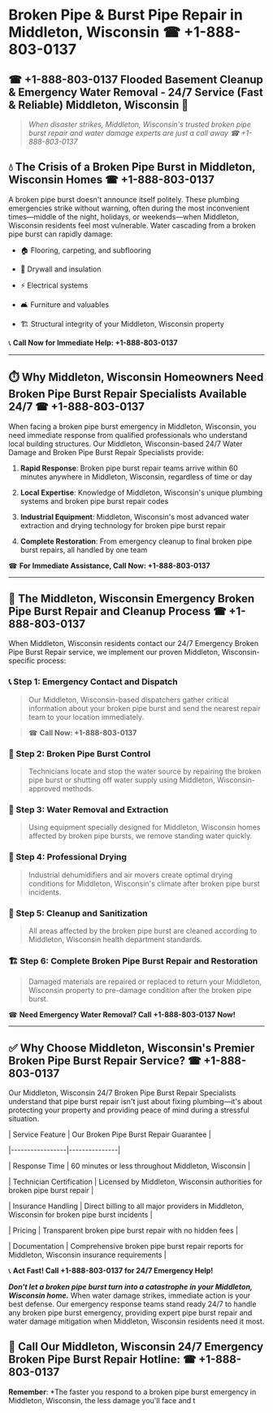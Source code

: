 # Broken Pipe & Burst Pipe Repair in Middleton, Wisconsin ☎ +1-888-803-0137  
## ☎ +1-888-803-0137 Flooded Basement Cleanup & Emergency Water Removal - 24/7 Service (Fast & Reliable) Middleton, Wisconsin 🚨  

> *When disaster strikes, Middleton, Wisconsin's trusted broken pipe burst repair and water damage experts are just a call away ☎ +1-888-803-0137*  

## 💧 The Crisis of a Broken Pipe Burst in Middleton, Wisconsin Homes ☎ +1-888-803-0137  

A broken pipe burst doesn't announce itself politely. These plumbing emergencies strike without warning, often during the most inconvenient times—middle of the night, holidays, or weekends—when Middleton, Wisconsin residents feel most vulnerable. Water cascading from a broken pipe burst can rapidly damage:  

* 🏠 Flooring, carpeting, and subflooring  
* 🧱 Drywall and insulation  
* ⚡ Electrical systems  
* 🛋️ Furniture and valuables  
* 🏗️ Structural integrity of your Middleton, Wisconsin property  

📞 **Call Now for Immediate Help: +1-888-803-0137**  

---  

## ⏱️ Why Middleton, Wisconsin Homeowners Need Broken Pipe Burst Repair Specialists Available 24/7 ☎ +1-888-803-0137  

When facing a broken pipe burst emergency in Middleton, Wisconsin, you need immediate response from qualified professionals who understand local building structures. Our Middleton, Wisconsin-based 24/7 Water Damage and Broken Pipe Burst Repair Specialists provide:  

1. **Rapid Response**: Broken pipe burst repair teams arrive within 60 minutes anywhere in Middleton, Wisconsin, regardless of time or day  
2. **Local Expertise**: Knowledge of Middleton, Wisconsin's unique plumbing systems and broken pipe burst repair codes  
3. **Industrial Equipment**: Middleton, Wisconsin's most advanced water extraction and drying technology for broken pipe burst repair  
4. **Complete Restoration**: From emergency cleanup to final broken pipe burst repairs, all handled by one team  

☎ **For Immediate Assistance, Call Now: +1-888-803-0137**  

---  

## 🔧 The Middleton, Wisconsin Emergency Broken Pipe Burst Repair and Cleanup Process ☎ +1-888-803-0137  

When Middleton, Wisconsin residents contact our 24/7 Emergency Broken Pipe Burst Repair service, we implement our proven Middleton, Wisconsin-specific process:  

### 📞 Step 1: Emergency Contact and Dispatch  
> Our Middleton, Wisconsin-based dispatchers gather critical information about your broken pipe burst and send the nearest repair team to your location immediately.  
> ☎ **Call Now: +1-888-803-0137**  

### 🚿 Step 2: Broken Pipe Burst Control  
> Technicians locate and stop the water source by repairing the broken pipe burst or shutting off water supply using Middleton, Wisconsin-approved methods.  

### 🌊 Step 3: Water Removal and Extraction  
> Using equipment specially designed for Middleton, Wisconsin homes affected by broken pipe bursts, we remove standing water quickly.  

### 💨 Step 4: Professional Drying  
> Industrial dehumidifiers and air movers create optimal drying conditions for Middleton, Wisconsin's climate after broken pipe burst incidents.  

### 🧼 Step 5: Cleanup and Sanitization  
> All areas affected by the broken pipe burst are cleaned according to Middleton, Wisconsin health department standards.  

### 🏗️ Step 6: Complete Broken Pipe Burst Repair and Restoration  
> Damaged materials are repaired or replaced to return your Middleton, Wisconsin property to pre-damage condition after the broken pipe burst.  

☎ **Need Emergency Water Removal? Call +1-888-803-0137 Now!**  

---  

## ✅ Why Choose Middleton, Wisconsin's Premier Broken Pipe Burst Repair Service? ☎ +1-888-803-0137  

Our Middleton, Wisconsin 24/7 Broken Pipe Burst Repair Specialists understand that pipe burst repair isn't just about fixing plumbing—it's about protecting your property and providing peace of mind during a stressful situation.  

| Service Feature | Our Broken Pipe Burst Repair Guarantee |  
|-----------------|---------------|  
| Response Time | 60 minutes or less throughout Middleton, Wisconsin |  
| Technician Certification | Licensed by Middleton, Wisconsin authorities for broken pipe burst repair |  
| Insurance Handling | Direct billing to all major providers in Middleton, Wisconsin for broken pipe burst incidents |  
| Pricing | Transparent broken pipe burst repair with no hidden fees |  
| Documentation | Comprehensive broken pipe burst repair reports for Middleton, Wisconsin insurance requirements |  

📞 **Act Fast! Call +1-888-803-0137 for 24/7 Emergency Help!**  

***Don't let a broken pipe burst turn into a catastrophe in your Middleton, Wisconsin home.*** When water damage strikes, immediate action is your best defense. Our emergency response teams stand ready 24/7 to handle any broken pipe burst emergency, providing expert pipe burst repair and water damage mitigation when Middleton, Wisconsin residents need it most.  

## 📱 Call Our Middleton, Wisconsin 24/7 Emergency Broken Pipe Burst Repair Hotline: ☎ +1-888-803-0137  

**Remember**: *The faster you respond to a broken pipe burst emergency in Middleton, Wisconsin, the less damage you'll face and t
